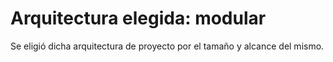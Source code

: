 # Arquitectura elegida: modular
Se eligió dicha arquitectura de proyecto por el tamaño y alcance del mismo.